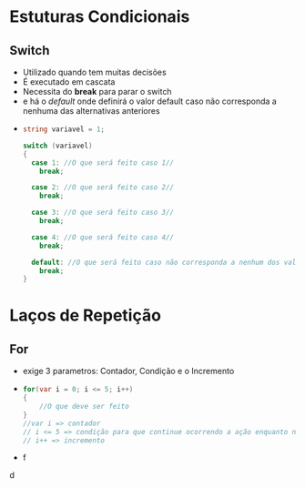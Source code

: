 # Estuturas Condicionais

## Switch

- Utilizado quando tem muitas decisões
- É executado em cascata
- Necessita do **break** para parar o switch
- e há o *default* onde definirá o valor default caso não corresponda a nenhuma das alternativas anteriores 
- ```csharp
  string variavel = 1;

  switch (variavel)
  {
    case 1: //O que será feito caso 1//
      break;

    case 2: //O que será feito caso 2//
      break;

    case 3: //O que será feito caso 3//
      break;

    case 4: //O que será feito caso 4//
      break; 

    default: //O que será feito caso não corresponda a nenhum dos valores anteriores//
      break;   
  }
  ```
  

# Laços de Repetição

## For
  - exige 3 parametros: Contador, Condição e o Incremento
  - ```csharp
    for(var i = 0; i <= 5; i++)
    {
        //O que deve ser feito 
    }
    //var i => contador
    // i <= 5 => condição para que continue ocorrendo a ação enquanto não chegar nessa condição
    // i++ => incremento
    ```

- f

d
